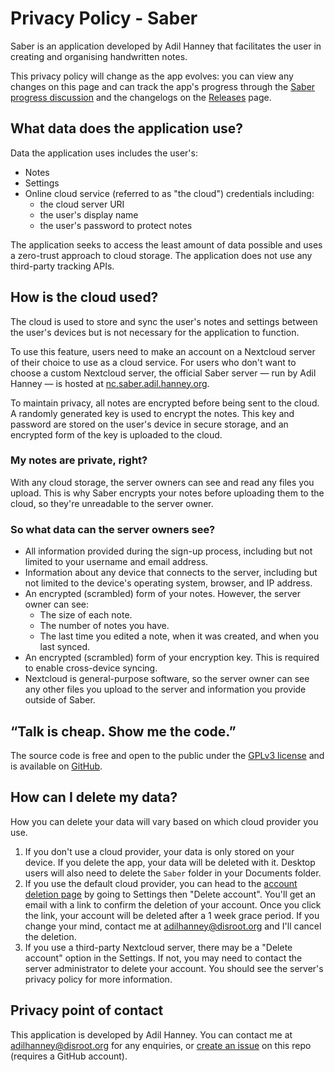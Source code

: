 # Privacy Policy - Saber

Saber is an application developed by Adil Hanney that
facilitates the user in creating and organising handwritten notes.

This privacy policy will change as the app evolves: you can view any changes on this page
and can track the app's progress through the
[Saber progress discussion](https://github.com/adil192/saber/discussions/1)
and the changelogs on the
[Releases](https://github.com/adil192/saber/releases) page.

## What data does the application use?

Data the application uses includes the user's:
- Notes
- Settings
- Online cloud service (referred to as "the cloud") credentials including:
  - the cloud server URI
  - the user's display name
  - the user's password to protect notes

The application seeks to access the least amount of data possible
and uses a zero-trust approach to cloud storage.
The application does not use any third-party tracking APIs.

## How is the cloud used?

The cloud is used to store and sync the user's notes and settings
between the user's devices but is not necessary for the application to function.

To use this feature, users need to make an account on a Nextcloud server
of their choice to use as a cloud service.
For users who don't want to choose a custom Nextcloud server,
the official Saber server — run by Adil Hanney — is hosted at
[nc.saber.adil.hanney.org](https://nc.saber.adil.hanney.org).

To maintain privacy, all notes are encrypted before being sent to the cloud.
A randomly generated key is used to encrypt the notes.
This key and password are stored on the user's device in secure storage,
and an encrypted form of the key is uploaded to the cloud.

### My notes are private, right?

With any cloud storage, the server owners can see and read any files you upload.
This is why Saber encrypts your notes before uploading them to the cloud,
so they're unreadable to the server owner.

### So what data can the server owners see?

- All information provided during the sign-up process, including but not limited to your username and email address.
- Information about any device that connects to the server, including but not limited to the device's operating system, browser, and IP address.
- An encrypted (scrambled) form of your notes. However, the server owner can see:
  - The size of each note.
  - The number of notes you have.
  - The last time you edited a note, when it was created, and when you last synced.
- An encrypted (scrambled) form of your encryption key. This is required to enable cross-device syncing.
- Nextcloud is general-purpose software, so the server owner can see any other files you upload
  to the server and information you provide outside of Saber.

## “Talk is cheap. Show me the code.”

The source code is free and open to the public under the
[GPLv3 license](https://github.com/adil192/saber/blob/main/LICENSE.md)
and is available on [GitHub](https://github.com/adil192/saber).

## How can I delete my data?

How you can delete your data will vary based on which cloud provider you use.
1. If you don't use a cloud provider, your data is only stored on your device.
  If you delete the app, your data will be deleted with it. Desktop users will
  also need to delete the `Saber` folder in your Documents folder.
2. If you use the default cloud provider, you can head to the
  [account deletion page](https://nc.saber.adil.hanney.org/index.php/settings/user/drop_account)
  by going to Settings then "Delete account". You'll get an email with a link to confirm
  the deletion of your account. Once you click the link, your account will be deleted after
  a 1 week grace period. If you change your mind, contact me at
  [adilhanney@disroot.org](mailto:adilhanney@disroot.org) and I'll cancel the deletion.
3. If you use a third-party Nextcloud server, there may be a "Delete account" option in the Settings.
  If not, you may need to contact the server administrator to delete your account.
  You should see the server's privacy policy for more information.

## Privacy point of contact

This application is developed by Adil Hanney.
You can contact me at [adilhanney@disroot.org](mailto:adilhanney@disroot.org) for any enquiries,
or [create an issue](https://github.com/adil192/saber/issues/new/choose)
on this repo (requires a GitHub account).
